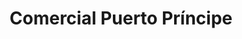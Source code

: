 ---
title: "Comercial Puerto Príncipe"
url: /san-jose/comercial-puerto-principe/
shop: Supermarkt
---